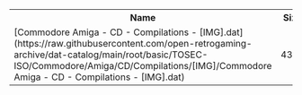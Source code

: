 <table>
<tr><th>Name</th><th>Size</th></tr>
<tr><td>[Commodore Amiga - CD - Compilations - [IMG].dat](https://raw.githubusercontent.com/open-retrogaming-archive/dat-catalog/main/root/basic/TOSEC-ISO/Commodore/Amiga/CD/Compilations/[IMG]/Commodore Amiga - CD - Compilations - [IMG].dat)</td><td>4333</td></tr>
</table>
